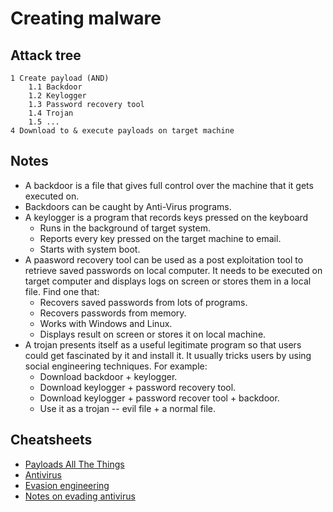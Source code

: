 # Creating malware

## Attack tree

```text
1 Create payload (AND)
    1.1 Backdoor
    1.2 Keylogger
    1.3 Password recovery tool
    1.4 Trojan
    1.5 ...
4 Download to & execute payloads on target machine
```

## Notes

* A backdoor is a file that gives full control over the machine that it gets executed on.
* Backdoors can be caught by Anti-Virus programs.
* A keylogger is a program that records keys pressed on the keyboard
  * Runs in the background of target system.
  * Reports every key pressed on the target machine to email.
  * Starts with system boot.
* A paasword recovery tool can be used as a post exploitation tool to retrieve saved passwords on local computer. It needs to be executed on target computer and displays logs on screen or stores them in a local file. Find one that:
  * Recovers saved passwords from lots of programs.
  * Recovers passwords from memory.
  * Works with Windows and Linux.
  * Displays result on screen or stores it on local machine.
* A trojan presents itself as a useful legitimate program so that users could get fascinated by it and install it. It usually tricks users by using social engineering techniques. For example:
  * Download backdoor + keylogger.
  * Download keylogger + password recovery tool.
  * Download keylogger + password recover tool + backdoor.
  * Use it as a trojan -- evil file + a normal file.

## Cheatsheets

* [Payloads All The Things](https://github.com/swisskyrepo/PayloadsAllTheThings)
* [Antivirus](cheatsheets:docs/payloads/av)
* [Evasion engineering](cheatsheets:docs/payloads/evasion-engineering)
* [Notes on evading antivirus](cheatsheets:docs/payloads/evading-av)
